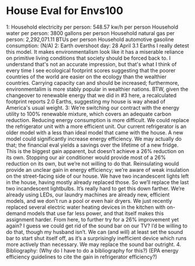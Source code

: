 # House Eval for Envs100

1:
Household electricity per person: 548.57 kw/h per person
Household water per person: 3800 gallons per person
Household natural gas per person: 2,292,071.11 BTUs per person
Household automotive gasoline consumption:  (N/A)
2:
Earth overshoot day: 28 April
3.1 Earths
I really detest this model.  It makes environmentalism look like it has a miserable reliance on primitive living conditions that society should be forced back to.  I understand that's not an accurate impression, but that's what I think of every time I see ecological footprint scores suggesting that the poorer countries of the world are easier on the ecology than the wealthier countries.  Carrying capacity can and should be increased; furthermore, environmentalim is more stably popular in wealthier nations.  BTW, given the changeover to renewable energy that we did in #3 here, a recalculated footprint reports 2.0 Earths, suggesting my house is way ahead of America's usual weight.
3:
We’re switching our contract with the energy utility to 100% renewable mixture, which covers an adequate carbon reduction.
Reducing energy consumption is more difficult.  We could replace the refrigerator unit with a more efficient unit.  Our current refrigerator is an older model with a less than ideal model that came with the house.  A new model could significantly increase energy efficiency.  We may actually do that; the financial eval yields a savings over the lifetime of a new fridge.  This is the biggest gain apparent, but doesn’t achieve a 26% reduction on its own.
Stopping our air conditioner would provide most of a 26% reduction on its own, but we’re not willing to do that.  Reinsulating would provide an unclear gain in energy efficiency; we’re aware of weak insulation on the street-facing side of our house.
We have two incandescent lights left in the house, having mostly already replaced those.  So we’ll replace the last two incandescent lightbulbs.
It’s really hard to get this down farther.  We’re already using LEDs, our laundry machines are already new, efficient models, and we don’t run a pool or even hair dryers.  We just recently replaced several electric water heating devices in the kitchen with on-demand models that use far less power, and that itself makes this assignment harder.  From here, to further try for a 26% improvement yet again?  I guess we could get rid of the sound bar on our TV?  I’d be willing to do that, though my husband isn’t.  We can (and will) at least set the sound bar to start shut itself off, as it’s a surprisingly inefficient device which runs more actively than necessary.  We may replace the sound bar outright.
4.
Bibliography: (Why do I have to do a bibliography for this?)
(EPA energy efficiency guidelines to cite the gain in refrigerator efficiency?)